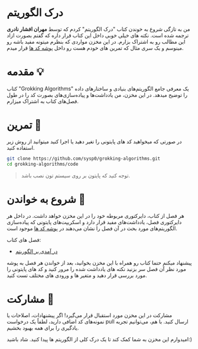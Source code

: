 # درک الگوریتم
من به تازگی شروع به خوندن کتاب "درک الگوریتم" کردم که توسط **مهران افشار نادری** ترجمه شده است. نکته های خیلی خوبی داخل این کتاب قرار داره که گفتم بصورت ازاد این مطالب رو به اشتراک بزارم. در این مخزن مواردی که بنظرم میتونه مفید باشه رو مینوسم و یک سری مثال که تمرین های خودم هست رو داخل 
[پوشه کد ها](https://github.com/sysp0/Grokking-Algorithms/tree/main/code)
قرار میدم.


# مقدمه 💡
کتاب "Grokking Algorithms" یک معرفی جامع الگوریتم‌های بنیادی و ساختارهای داده را توضیح میدهد. در این مخزن، من یادداشت‌ها و پیاده‌سازی‌های بصورت کد را در طول فصل‌های کتاب به اشتراک میزارم.

# تمرین 📝
در صورتی که میخواهید کد های پایتونی را تغیر دهید یا اجرا کنید میتوانید از روش زیر استفاده کنید.
```bash
git clone https://github.com/sysp0/grokking-algorithms.git
cd grokking-algorithms/code
```
> توجه کنید که پایتون بر روی سیستم تون نصب باشد.

# شروع به خواندن 📖
هر فصل از کتاب، دایرکتوری مربوطه خود را در این مخزن خواهد داشت. در داخل هر دایرکتوری فصل، یادداشت‌های مفید قرار دارد و  اسکریپت‌های پایتونی که پیاده‌سازی الگوریتم‌های مورد بحث در آن فصل را نشان می‌دهند در [پوشه کد ها](https://github.com/sysp0/Grokking-Algorithms/tree/main/code) موجود است.

فصل های کتاب:
- [در آمدی بر الگوریتم](https://github.com/sysp0/Grokking-Algorithms/blob/main/Fa/1-introduction_to_algorithms.md)

پیشنهاد میکنم حتما کتاب رو همراه با این مخزن بخوانید، بعد از خواندن هر فصل به پوشه مورد نظر آن فصل سر بزنید نکته های یادداشت شده را مرور کنید و کد های پایتونی را مورد بررسی قرار دهید و متغیر ها و ورودی های مختلف تست کنید.

# مشارکت 🤝
مشارکت در این مخزن مورد استقبال قرار می‌گیرد! اگر پیشنهادات، اصلاحات یا نمونه‌های کد اضافی دارید، لطفاً یک درخواست pull ارسال کنید. با هم، می‌توانیم تجربه یادگیری را برای همه بهبود بخشیم.

امیدوارم این مخزن به شما کمک کند تا یک درک کلی از الگوریتم ها پیدا کنید. شاد باشید:)

